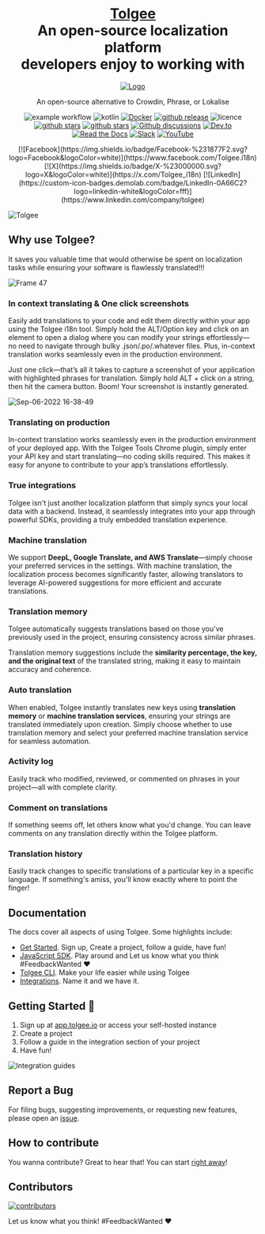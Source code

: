 <h1 align="center" style="border-bottom: none">
    <b>
        <a href="https://tolgee.io">Tolgee</a><br>
    </b>
    An open-source localization platform<br/> developers enjoy to working with
    <br>
</h1>

<div align="center">

[![Logo](https://user-images.githubusercontent.com/18496315/188628892-33fcc282-26f1-4035-8105-95952bd93de9.svg)](https://tolgee.io)

An open-source alternative to Crowdin, Phrase, or Lokalise

![example workflow](https://github.com/tolgee/tolgee-platform/actions/workflows/test.yml/badge.svg)
![kotlin](https://img.shields.io/github/languages/top/tolgee/tolgee-platform)
[![Docker](https://img.shields.io/badge/Docker-2496ED?logo=docker&logoColor=fff)](https://hub.docker.com/repository/docker/tolgee/tolgee)
[![github release](https://img.shields.io/github/v/release/tolgee/tolgee-platform?label=GitHub%20Release)](https://github.com/tolgee/tolgee-platform/releases/latest)
![licence](https://img.shields.io/badge/license-Apache%202%20%2F%20Tolgee%20EL-blue)
[![github stars](https://img.shields.io/github/stars/tolgee/tolgee-js?style=social&label=Tolgee%20JS)](https://github.com/tolgee/tolgee-js)
[![github stars](https://img.shields.io/github/stars/tolgee/tolgee-platform?style=social&label=Tolgee%20Platform)](https://github.com/tolgee/tolgee-platform)
[![Github discussions](https://img.shields.io/github/discussions/tolgee/tolgee-platform)](https://github.com/tolgee/tolgee-platform/discussions)
[![Dev.to](https://img.shields.io/badge/Dev.to-tolgee_i18n?logo=devdotto&logoColor=white)](https://dev.to/tolgee_i18n)
[![Read the Docs](https://img.shields.io/badge/Read%20the%20Docs-8CA1AF?logo=readthedocs&logoColor=fff)](https://docs.tolgee.io/)
[![Slack](https://img.shields.io/badge/Slack-4A154B?logo=slack&logoColor=fff)](https://join.slack.com/t/tolgeecommunity/shared_invite/zt-2zp55d175-_agXTfKKVbf1BYXlKlmwbA)
[![YouTube](https://img.shields.io/badge/YouTube-%23FF0000.svg?logo=YouTube&logoColor=white)](https://www.youtube.com/@tolgee)
</div>


<div align="center">
[![Facebook](https://img.shields.io/badge/Facebook-%231877F2.svg?logo=Facebook&logoColor=white)](https://www.facebook.com/Tolgee.i18n)
[![X](https://img.shields.io/badge/X-%23000000.svg?logo=X&logoColor=white)](https://x.com/Tolgee_i18n)
[![LinkedIn](https://custom-icon-badges.demolab.com/badge/LinkedIn-0A66C2?logo=linkedin-white&logoColor=fff)](https://www.linkedin.com/company/tolgee)
</div>

![Tolgee](https://github.com/techwithprerit/tolgee-platform/blob/46ad8859a33d3c96009c1ff13d491f6ce8ab7be6/Tolgee-specs.gif)

## Why use Tolgee?

It saves you valuable time that would otherwise be spent on localization tasks while ensuring your software is flawlessly translated!!!

![Frame 47](https://github.com/techwithprerit/tolgee-platform/blob/b88fe92597412d3c76d733446e408b2ac8d8e618/Tolgee-Application.gif)

### In context translating & One click screenshots

Easily add translations to your code and edit them directly within your app using the Tolgee i18n tool. Simply hold the ALT/Option key and click on an element to open a dialog where you can modify your strings effortlessly—no need to navigate through bulky .json/.po/.whatever files. Plus, in-context translation works seamlessly even in the production environment.

Just one click—that’s all it takes to capture a screenshot of your application with highlighted phrases for translation. Simply hold ALT + click on a string, then hit the camera button. Boom! Your screenshot is instantly generated.

![Sep-06-2022 16-38-49](https://user-images.githubusercontent.com/18496315/188672133-064d2a26-e414-4f5e-ab43-549af8cb2145.gif)

### Translating on production

In-context translation works seamlessly even in the production environment of your deployed app. With the Tolgee Tools Chrome plugin, simply enter your API key and start translating—no coding skills required. This makes it easy for anyone to contribute to your app’s translations effortlessly.

### True integrations

Tolgee isn't just another localization platform that simply syncs your local data with a backend. Instead, it seamlessly integrates into your app through powerful SDKs, providing a truly embedded translation experience.

### Machine translation

We support **DeepL, Google Translate, and AWS Translate**—simply choose your preferred services in the settings. With machine translation, the localization process becomes significantly faster, allowing translators to leverage AI-powered suggestions for more efficient and accurate translations.

### Translation memory

Tolgee automatically suggests translations based on those you've previously used in the project, ensuring consistency across similar phrases.  

Translation memory suggestions include the **similarity percentage, the key, and the original text** of the translated string, making it easy to maintain accuracy and coherence.

### Auto translation

When enabled, Tolgee instantly translates new keys using **translation memory** or **machine translation services**, ensuring your strings are translated immediately upon creation. Simply choose whether to use translation memory and select your preferred machine translation service for seamless automation.

### Activity log

Easily track who modified, reviewed, or commented on phrases in your project—all with complete clarity.

### Comment on translations

If something seems off, let others know what you'd change. You can leave comments on any translation directly within the Tolgee platform.

### Translation history

Easily track changes to specific translations of a particular key in a specific language. If something's amiss, you'll know exactly where to point the finger!

## Documentation

The docs cover all aspects of using Tolgee. Some highlights include:

- [Get Started](https://docs.tolgee.io/). Sign up, Create a project, follow a guide, have fun!
- [JavaScript SDK](https://docs.tolgee.io/js-sdk). Play around and Let us know what you think #FeedbackWanted ❤️
- [Tolgee CLI](https://docs.tolgee.io/tolgee-cli). Make your life easier while using Tolgee
- [Integrations](https://docs.tolgee.io/platform/integrations/about_integrations). Name it and we have it.

## Getting Started 🚀

1. Sign up at [app.tolgee.io](https://app.tolgee.io/sign_up) or access your self-hosted instance
2. Create a project
3. Follow a guide in the integration section of your project
4. Have fun!

![Integration guides](https://github.com/techwithprerit/tolgee-platform/blob/27711a7c072745f6ef59ff6cfade46b6c5d5bfac/Tolgee-integration.gif)

## Report a Bug

For filing bugs, suggesting improvements, or requesting new features, please open an [issue](https://github.com/tolgee/tolgee-platform/issues).

## How to contribute

You wanna contribute? Great to hear that! You can start [right away](CONTRIBUTING.md)!

## Contributors

<a href="https://github.com/tolgee/tolgee-platform/graphs/contributors">
  <img alt="contributors" src="https://contrib.rocks/image?repo=tolgee/tolgee-platform"/>
</a>

Let us know what you think! #FeedbackWanted ❤️
